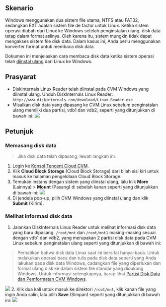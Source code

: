 
## Skenario
Windows menggunakan dua sistem file utama, NTFS atau FAT32, sedangkan EXT adalah sistem file de factor untuk Linux. Ketika sistem operasi diubah dari Linux ke Windows setelah penginstalan ulang, disk data tetap dalam format aslinya. Oleh karena itu, sistem mungkin tidak dapat mengakses sistem file disk data. Dalam kasus ini, Anda perlu menggunakan konverter format untuk membaca disk data. 

Dokumen ini menjelaskan cara membaca disk data ketika sistem operasi telah [diinstal ulang](https://intl.cloud.tencent.com/document/product/213/4933) dari Linux ke Windows.


## Prasyarat
- DiskInternals Linux Reader telah diinstal pada CVM Windows yang diinstal ulang.
Unduh DiskInternals Linux Reader: `http://www.diskinternals.com/download/Linux_Reader.exe `
- Misalkan disk data yang dipasang ke CVM Linux sebelum penginstalan ulang memiliki dua partisi, vdb1 dan vdb2, seperti yang ditunjukkan di bawah ini:
![](https://main.qcloudimg.com/raw/ef515a31c27e5ea96993af60dfc9ab55.png)

## Petunjuk
### Memasang disk data

> Jika disk data telah dipasang, lewati langkah ini.
>
1. Login ke [Konsol Tencent Cloud CVM](https://console.cloud.tencent.com/cvm/).
2. Klik **Cloud Block Storage** (Cloud Block Storage) dari bilah sisi kiri untuk masuk ke halaman pengelolaan Cloud Block Storage.
3. Temukan instans dengan sistem yang diinstal ulang, lalu klik **More** (Lainnya) > **Mount** (Pasang) di sebelah kanan seperti yang ditunjukkan di bawah ini:
![](https://main.qcloudimg.com/raw/a3100055adb58330591e277c4e7f72eb.png)
4. Di jendela pop-up, pilih CVM Windows yang diinstal ulang dan klik **Submit** (Kirim).

### Melihat informasi disk data 
1. Jalankan DiskInternals Linux Reader untuk melihat informasi disk data yang baru dipasang. `/root/mnt` dan `/root/mnt1` masing-masing sesuai dengan vdb1 dan vdb2, yang merupakan 2 partisi disk data pada CVM Linux sebelum penginstalan ulang seperti yang ditunjukkan di bawah ini:
> Perhatikan bahwa disk data Linux saat ini bersifat hanya-baca. Untuk melakukan operasi baca dan tulis pada disk data seperti yang Anda lakukan pada disk data Windows, cadangkan file yang diperlukan dan format ulang disk ke dalam sistem file standar yang didukung Windows. Untuk informasi selengkapnya, harap lihat [Partisi Disk Data dan Pemformatan CVM Windows](https://intl.cloud.tencent.com/document/product/213/2158).
>
![](https://main.qcloudimg.com/raw/490428b0668dcd61c4c60bcb75121462.png)
2. Klik dua kali untuk masuk ke direktori `/root/mnt`, klik kanan file yang ingin Anda salin, lalu pilih **Save** (Simpan) seperti yang ditunjukkan di bawah ini:
![](https://main.qcloudimg.com/raw/f36cbf32a7b423b8800e1fda6ba1c038.png)




